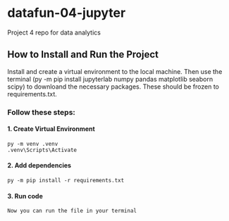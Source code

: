 # datafun-04-jupyter
Project 4 repo for data analytics

## How to Install and Run the Project
Install and create a virtual environment to the local machine. Then use the terminal (py -m pip install jupyterlab numpy pandas matplotlib seaborn scipy) to downloand the necessary packages. These should be frozen to requirements.txt.

### Follow these steps:

#### 1. Create Virtual Environment
    py -m venv .venv
    .venv\Scripts\Activate

#### 2. Add dependencies
    py -m pip install -r requirements.txt


#### 3. Run code
    Now you can run the file in your terminal